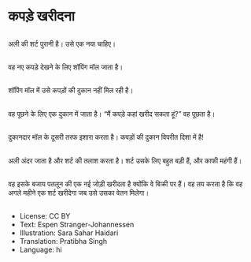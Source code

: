 # कपड़े खरीदना

##
अली की शर्ट पुरानी है। उसे एक नया चाहिए।

##
वह नए कपड़े देखने के लिए शॉपिंग मॉल जाता है।

##
शॉपिंग मॉल में उसे कपड़ों की दुकान नहीं मिल रही है।

##
वह पूछने के लिए एक दुकान में जाता है। “मैं कपड़े कहां खरीद सकता हूं?” वह पूछता है।

##
दुकानदार मॉल के दूसरी तरफ इशारा करता है। कपड़ों की दुकान विपरीत दिशा में है!

##
अली अंदर जाता है और शर्ट की तलाश करता है। शर्ट उसके लिए बहुत बड़ी हैं, और काफी महंगी हैं।

##
वह इसके बजाय पतलून की एक नई जोड़ी खरीदता है क्योंकि वे बिक्री पर हैं। वह तय करता है कि वह अगले महीने एक शर्ट खरीदेगा जब उसे उसका वेतन मिलेगा।

##
* License: CC BY
* Text: Espen Stranger-Johannessen
* Illustration: Sara Sahar Haidari
* Translation: Pratibha Singh
* Language: hi
